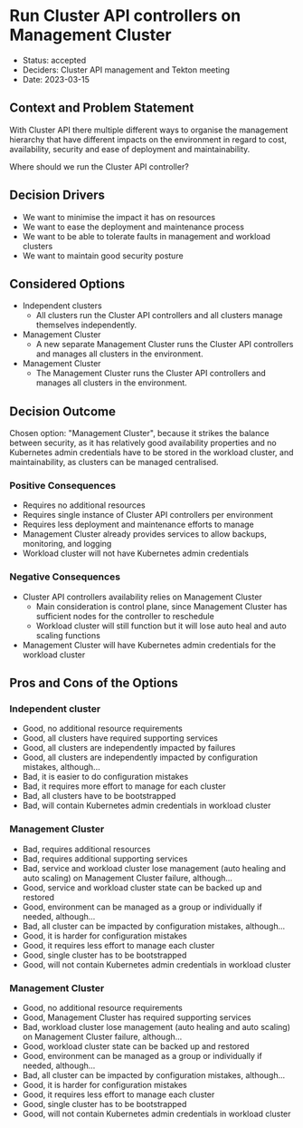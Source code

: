 # Run Cluster API controllers on Management Cluster

* Status: accepted
* Deciders: Cluster API management and Tekton meeting
* Date: 2023-03-15

## Context and Problem Statement

With Cluster API there multiple different ways to organise the management hierarchy that have different impacts on the environment in regard to cost, availability, security and ease of deployment and maintainability.

Where should we run the Cluster API controller?

## Decision Drivers <!-- optional -->

* We want to minimise the impact it has on resources
* We want to ease the deployment and maintenance process
* We want to be able to tolerate faults in management and workload clusters
* We want to maintain good security posture

## Considered Options

* Independent clusters
  - All clusters run the Cluster API controllers and all clusters manage themselves independently.
* Management Cluster
  - A new separate Management Cluster runs the Cluster API controllers and manages all clusters in the environment.
* Management Cluster
  - The Management Cluster runs the Cluster API controllers and manages all clusters in the environment.

## Decision Outcome

Chosen option: "Management Cluster", because it strikes the balance between security, as it has relatively good availability properties and no Kubernetes admin credentials have to be stored in the workload cluster, and maintainability, as clusters can be managed centralised.

### Positive Consequences <!-- optional -->

* Requires no additional resources
* Requires single instance of Cluster API controllers per environment
* Requires less deployment and maintenance efforts to manage
* Management Cluster already provides services to allow backups, monitoring, and logging
* Workload cluster will not have Kubernetes admin credentials

### Negative Consequences <!-- optional -->

* Cluster API controllers availability relies on Management Cluster
  - Main consideration is control plane, since Management Cluster has sufficient nodes for the controller to reschedule
  - Workload cluster will still function but it will lose auto heal and auto scaling functions
* Management Cluster will have Kubernetes admin credentials for the workload cluster

## Pros and Cons of the Options <!-- optional -->

### Independent cluster

* Good, no additional resource requirements
* Good, all clusters have required supporting services
* Good, all clusters are independently impacted by failures
* Good, all clusters are independently impacted by configuration mistakes, although...
* Bad, it is easier to do configuration mistakes
* Bad, it requires more effort to manage for each cluster
* Bad, all clusters have to be bootstrapped
* Bad, will contain Kubernetes admin credentials in workload cluster

### Management Cluster

* Bad, requires additional resources
* Bad, requires additional supporting services
* Bad, service and workload cluster lose management (auto healing and auto scaling) on Management Cluster failure, although...
* Good, service and workload cluster state can be backed up and restored
* Good, environment can be managed as a group or individually if needed, although...
* Bad, all cluster can be impacted by configuration mistakes, although...
* Good, it is harder for configuration mistakes
* Good, it requires less effort to manage each cluster
* Good, single cluster has to be bootstrapped
* Good, will not contain Kubernetes admin credentials in workload cluster

### Management Cluster

* Good, no additional resource requirements
* Good, Management Cluster has required supporting services
* Bad, workload cluster lose management (auto healing and auto scaling) on Management Cluster failure, although...
* Good, workload cluster state can be backed up and restored
* Good, environment can be managed as a group or individually if needed, although...
* Bad, all cluster can be impacted by configuration mistakes, although...
* Good, it is harder for configuration mistakes
* Good, it requires less effort to manage each cluster
* Good, single cluster has to be bootstrapped
* Good, will not contain Kubernetes admin credentials in workload cluster
